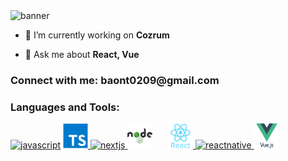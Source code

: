<img alt="banner" width="845" src="[https://twitter-clone-app-southeast-1.s3.ap-southeast-1.amazonaws.com/images/gold+(1).png](https://user-images.githubusercontent.com/74038190/225813708-98b745f2-7d22-48cf-9150-083f1b00d6c9.gif)" />

- 🔭 I’m currently working on **Cozrum**

- 💬 Ask me about **React, Vue**

<h3 align="left">Connect with me: baont0209@gmail.com</h3>
<p align="left">
</p>

<h3 align="left">Languages and Tools:</h3>
<p align="left"> 
  <div style="width: 50%; float: left; disl">
      <a href="https://developer.mozilla.org/en-US/docs/Web/JavaScript" target="_blank" rel="noreferrer"><img src="https:/ /raw.githubusercontent.com/devicons/devicon/master/icons/javascript/javascript-original.svg" alt="javascript" width="40" height="40"/></a>
      <a href="https://www.typescriptlang.org/" target="_blank" rel="noreferrer"> <img src="https://raw.githubusercontent.com/devicons/devicon/master/icons/typescript/typescript-original.svg" alt="typescript" width="40" height="40"/> </a>
      <a href="https://nextjs.org/" target="_blank" rel="noreferrer"><img src="https://cdn.worldvectorlogo.com/logos/nextjs-2.svg" alt="nextjs" width="40" height="40"/> </a>
      <a href="https://nodejs.org" target="_blank" rel="noreferrer"><img src="https://raw.githubusercontent.com/devicons/devicon/master/icons/nodejs/nodejs-original-wordmark.svg" alt="nodejs" width="40" height="40"/> </a>
  </div>
  
  <a href="https://reactjs.org/" target="_blank" rel="noreferrer"><img src="https://raw.githubusercontent.com/devicons/devicon/master/icons/react/react-original-wordmark.svg" alt="react" width="40" height="40"/> </a>
  <a href="https://reactnative.dev/" target="_blank" rel="noreferrer"><img src="https://reactnative.dev/img/header_logo.svg" alt="reactnative" width="40" height="40"/> </a>
  <a href="https://vuejs.org/" target="_blank" rel="noreferrer"> <img src="https://raw.githubusercontent.com/devicons/devicon/master/icons/vuejs/vuejs-original-wordmark.svg" alt="vuejs" width="40" height="40"/> </a> </p>


